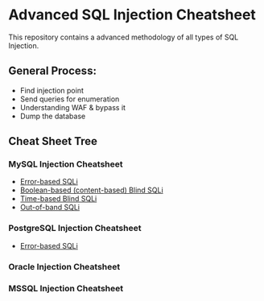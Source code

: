 # Advanced SQL Injection Cheatsheet
This repository contains a advanced methodology of all types of SQL Injection.

## General Process:
- Find injection point
- Send queries for enumeration  
- Understanding WAF & bypass it  
- Dump the database  

## Cheat Sheet Tree
### MySQL Injection Cheatsheet
- [Error-based SQLi](https://github.com/kleiton0x00/Advanced-SQL-Injection-Cheatsheet/blob/main/Error%20Based%20SQLi/README.md)  
- [Boolean-based (content-based) Blind SQLi]()  
- [Time-based Blind SQLi]()  
- [Out-of-band SQLi]()  

### PostgreSQL Injection Cheatsheet
- [Error-based SQLi]()

### Oracle Injection Cheatsheet

### MSSQL Injection Cheatsheet
